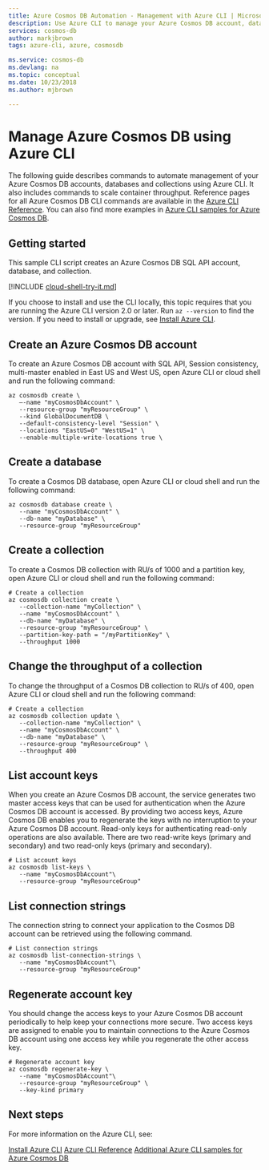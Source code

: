 ```yaml
---
title: Azure Cosmos DB Automation - Management with Azure CLI | Microsoft Docs
description: Use Azure CLI to manage your Azure Cosmos DB account, database and collections. 
services: cosmos-db
author: markjbrown
tags: azure-cli, azure, cosmosdb

ms.service: cosmos-db
ms.devlang: na
ms.topic: conceptual
ms.date: 10/23/2018
ms.author: mjbrown

---
```

# Manage Azure Cosmos DB using Azure CLI

The following guide describes commands to automate management of your Azure Cosmos DB accounts, databases and collections using Azure CLI. It also includes commands to scale container throughput. Reference pages for all Azure Cosmos DB CLI commands are available in the [Azure CLI Reference](https://docs.microsoft.com/cli/azure/cosmosdb). You can also find more examples in [Azure CLI samples for Azure Cosmos DB](cli-samples.md).

## Getting started

This sample CLI script creates an Azure Cosmos DB SQL API account, database, and collection.  

[!INCLUDE [cloud-shell-try-it.md](../../includes/cloud-shell-try-it.md)]

If you choose to install and use the CLI locally, this topic requires that you are running the Azure CLI version 2.0 or later. Run `az --version` to find the version. If you need to install or upgrade, see [Install Azure CLI](/cli/azure/install-azure-cli).

## Create an Azure Cosmos DB account

To create an Azure Cosmos DB account with SQL API, Session consistency, multi-master enabled in East US and West US, open Azure CLI or cloud shell and run the following command:

```azurecli-interactive
az cosmosdb create \
   –-name "myCosmosDbAccount" \
   --resource-group "myResourceGroup" \
   --kind GlobalDocumentDB \
   --default-consistency-level "Session" \
   --locations "EastUS=0" "WestUS=1" \
   --enable-multiple-write-locations true \
```

## Create a database

To create a Cosmos DB database, open Azure CLI or cloud shell and run the following command:

```azurecli-interactive
az cosmosdb database create \
   --name "myCosmosDbAccount" \
   --db-name "myDatabase" \
   --resource-group "myResourceGroup"
```

## Create a collection

To create a Cosmos DB collection with RU/s of 1000 and a partition key, open Azure CLI or cloud shell and run the following command:

```azurecli-interactive
# Create a collection
az cosmosdb collection create \
   --collection-name "myCollection" \
   --name "myCosmosDbAccount" \
   --db-name "myDatabase" \
   --resource-group "myResourceGroup" \
   --partition-key-path = "/myPartitionKey" \
   --throughput 1000
```

## Change the throughput of a collection

To change the throughput of a Cosmos DB collection to RU/s of 400, open Azure CLI or cloud shell and run the following command:

```azurecli-interactive
# Create a collection
az cosmosdb collection update \
   --collection-name "myCollection" \
   --name "myCosmosDbAccount" \
   --db-name "myDatabase" \
   --resource-group "myResourceGroup" \
   --throughput 400
```

## List account keys

When you create an Azure Cosmos DB account, the service generates two master access keys that can be used for authentication when the Azure Cosmos DB account is accessed. By providing two access keys, Azure Cosmos DB enables you to regenerate the keys with no interruption to your Azure Cosmos DB account. Read-only keys for authenticating read-only operations are also available. There are two read-write keys (primary and secondary) and two read-only keys (primary and secondary).

```azurecli-interactive
# List account keys
az cosmosdb list-keys \
   --name "myCosmosDbAccount"\
   --resource-group "myResourceGroup"
```

## List connection strings

The connection string to connect your application to the Cosmos DB account can be retrieved using the following command.

```azurecli-interactive
# List connection strings
az cosmosdb list-connection-strings \
   --name "myCosmosDbAccount"\
   --resource-group "myResourceGroup"
```

## Regenerate account key

You should change the access keys to your Azure Cosmos DB account periodically to help keep your connections more secure. Two access keys are assigned to enable you to maintain connections to the Azure Cosmos DB account using one access key while you regenerate the other access key.

```azurecli-interactive
# Regenerate account key
az cosmosdb regenerate-key \
   --name "myCosmosDbAccount"\
   --resource-group "myResourceGroup" \
   --key-kind primary
```

## Next steps

For more information on the Azure CLI, see:

[Install Azure CLI](/cli/azure/install-azure-cli)
[Azure CLI Reference](https://docs.microsoft.com/cli/azure/cosmosdb)
[Additional Azure CLI samples for Azure Cosmos DB](cli-samples.md)